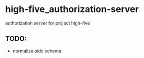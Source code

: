 # high-five_authorization-server
authorization server for project high-five

## TODO:
- normalize oidc schema